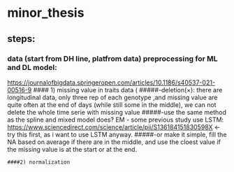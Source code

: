 # minor_thesis

## steps:

### data (start from DH line, platfrom data) preprocessing for ML and DL model:
https://journalofbigdata.springeropen.com/articles/10.1186/s40537-021-00516-9
	#### 1) missing value in traits data (
	#####-deletion(×): 
		there are longitudinal data, only three rep of each genotype
		,and missing value are quite often at the end of days (while still some in the middle), 
		we can not delete the whole time serie with missing value
	#####-use the same method as the spline and mixed model does? EM 
	   - some previous study use LSTM: https://www.sciencedirect.com/science/article/pii/S136184151830598X <- try this first, as i want to use LSTM anyway.
	#####-or make it simple, fill the NA based on average if there are in the middle, and use the cloest value if the missing value is at the start or at the end.

	####2) normalization
### 
